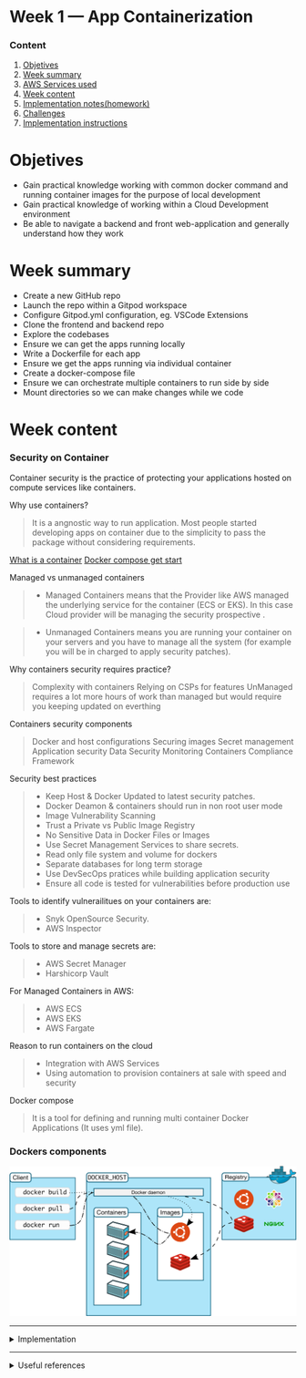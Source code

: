 # Week 1 — App Containerization

### Content

1. [Objetives](#Objetives)
2. [Week summary](#Week-summary)
3. [AWS Services used](#AWS-Services-used)
4. [Week content](#Week-content)
5. [Implementation notes(homework)](#2-Implementation-notes)
6. [Challenges](#3-Challenges)
7. [Implementation instructions](https://github.com/PericoLedesma/aws-bootcamp-cruddur-2023/blob/main/journal/week_instructions/week4.md)

# Objetives
- Gain practical knowledge working with common docker command and running container images for the purpose of local development
- Gain practical knowledge of working within a Cloud Development environment
- Be able to navigate a backend and front web-application and generally understand how they work 

# Week summary 

- Create a new GitHub repo
- Launch the repo within a Gitpod workspace
- Configure Gitpod.yml configuration, eg. VSCode Extensions
- Clone the frontend and backend repo
- Explore the codebases
- Ensure we can get the apps running locally
- Write a Dockerfile for each app
- Ensure we get the apps running via individual container
- Create a docker-compose file
- Ensure we can orchestrate multiple containers to run side by side
- Mount directories so we can make changes while we code

# Week content
 

### Security on Container

Container security is the practice of protecting your applications hosted on compute services like containers. 

Why use containers?

> It is a angnostic way to run application. Most people started developing apps on container due to the simplicity to pass the package without considering requirements.
 
[What is a container](https://docs.docker.com/get-started/)
[Docker compose get start](https://docs.docker.com/compose/gettingstarted/)

Managed vs unmanaged containers

> - Managed Containers means that the Provider like AWS managed the underlying service for the container (ECS or EKS). In this case Cloud provider will be managing the security prospective .

> - Unmanaged Containers means you are running your container on your servers and you have to manage all the system (for example you will be in charged to apply security patches).


Why containers security requires practice?

> Complexity with containers
> Relying on CSPs for features
> UnManaged requires a lot more hours of work than managed but would require you keeping updated on everthing

Containers security components
> Docker and host configurations
> Securing images
> Secret management
> Application security
> Data Security
> Monitoring Containers
> Compliance Framework

Security best practices
> - Keep Host & Docker Updated to latest security patches.
> - Docker Deamon & containers should run in non root user mode
> - Image Vulnerability Scanning
> - Trust a Private vs Public Image Registry
> - No Sensitive Data in Docker Files or Images
> - Use Secret Management Services to share secrets.
> - Read only file system and volume for dockers
> - Separate databases for long term storage
> - Use DevSecOps pratices while building application security
> - Ensure all code is tested for vulnerabilities before production use

Tools to identify vulnerailitues on your containers are:
> - Snyk OpenSource Security. 
> - AWS Inspector

Tools to store and manage secrets are:
> - AWS Secret Manager 
> - Harshicorp Vault

For Managed Containers in AWS:
> - AWS ECS
> - AWS EKS
> - AWS Fargate

Reason to run containers on the cloud
> - Integration with AWS Services
> - Using automation to provision containers at sale with speed and security

 
Docker compose
> It is a tool for defining and running multi container Docker Applications (It uses yml file).

### Dockers components

![Docker components](assets/week1_architecture.svg)
 
 
</p>
</details>


 --------------------------------------------------------------------------------
 
<details><summary>Implementation</summary>
<p>
 <br></br>

[Implementation code](https://github.com/PericoLedesma/aws-bootcamp-cruddur-2023/blob/main/week_instructions/week1.md)



### Dockers

To create the docker configuration for the backend-flask, create a file called **Dockerfile** and copy the following code

```
#Instructions about how we run our application


#From docker hub, pyhon image does get installed in our docker. DOckers inside dockers. 
#FROM scratch =an explicitly empty image, especially for building images "FROM scratch" as a starting point for building containers.

FROM python:3.10-slim-buster


# Inside container: make a new folder inside container
WORKDIR /backend-flask

# Outside container --> Inside container: copy from outside to inside. This file has the libraries we want to install
COPY requirements.txt requirements.txt

# Inside container: install the python libraries used for the app
RUN pip3 install -r requirements.txt

# Outside container -> Inside container
# . means everything int eh current directory
# First period . -/backend-flask (outside container)
# Second period . /backend-flask (inside container)
COPY . .


# Enviroment variables
ENV FLASK_ENV=development

EXPOSE ${PORT}

# CMD (command)
# To run flask.  python3 -m flask run --host=0.0.0.0 --port=4567
CMD [ "python3", "-m" , "flask", "run", "--host=0.0.0.0", "--port=4567"]
```

from the project directory type the following code to build the image
```
docker build -t backend-flask ./backend-flask
```

typing this command to run the image of the container
```
docker run --rm -p 4567:4567 -it backend-flask
```


this code create the 2 var env and run the container

```
docker run --rm -p 4567:4567 -it -e FRONTEND_URL='*' -e BACKEND_URL='*' backend-flask
```

#### Creating docker frontend
move to the frontend folder and install npm
this command will be execute every time you launch the gitpod session
```
cd frontend-react-js
npm i
```

To create the docker configuration for the frontend-react-js, create a file called **Dockerfile** and copy the following code
```
FROM node:16.18

ENV PORT=3000

COPY . /frontend-react-js
WORKDIR /frontend-react-js
RUN npm install
EXPOSE ${PORT}
CMD ["npm", "start"]
```

### Create docker compose

Create the file called docker-compose.yml from the main root and copy the following code.
```
version: "3.8"
services:
  backend-flask:
    environment:
      FRONTEND_URL: "https://3000-${GITPOD_WORKSPACE_ID}.${GITPOD_WORKSPACE_CLUSTER_HOST}"
      BACKEND_URL: "https://4567-${GITPOD_WORKSPACE_ID}.${GITPOD_WORKSPACE_CLUSTER_HOST}"
    build: ./backend-flask
    ports:
      - "4567:4567"
    volumes:
      - ./backend-flask:/backend-flask
  frontend-react-js:
    environment:
      REACT_APP_BACKEND_URL: "https://4567-${GITPOD_WORKSPACE_ID}.${GITPOD_WORKSPACE_CLUSTER_HOST}"
    build: ./frontend-react-js
    ports:
      - "3000:3000"
    volumes:
      - ./frontend-react-js:/frontend-react-js

# the name flag is a hack to change the default prepend folder
# name when outputting the image names
networks: 
  internal-network:
    driver: bridge
    name: cruddur
```


to run the docker compose, type terminal docker compose up


### Coding Flask Backend endpoint for notifications

Curretly, the notifications endpoint API was not created.

First, we created the endpoint in the OpenAPI file first with the same structure as homeAPI

![Current point of the notifications page](assets/week1_openapi_notifications.png)

We linked with the NotificationActivities class that we created to the openAPI route.

We can see after we linked to the class the route the hardcore results are given by the API.

![Current point of the notifications page](assets/week1_notapi_results.png)


### Coding the React page for notifications

Currently, the Notifications page was not created.

![Current point of the notifications page](assets/week1_noti_page.jpg)

We created the page in app.js and create the NotificationsFeedPage.js with same structure as home page

![Current point of the notifications page](assets/week1_notpage.png)


## Adding DynamoDB Local and Postgres

We are going to use Postgres and DynamoDB local in future labs
We can bring them in as containers and reference them externally

Lets integrate the following into our existing docker compose file:

### Postgres

What is Postgres?
> Is a free and open-source relational database management system emphasizing extensibility and SQL compliance.

[Setting up Postgres local](https://www.prisma.io/dataguide/postgresql/setting-up-a-local-postgresql-database)

We add this to the docker-compose.yml file:

```yaml
services:
  db:
    image: postgres:13-alpine
    restart: always
    environment:
      - POSTGRES_USER=postgres
      - POSTGRES_PASSWORD=password
    ports:
      - '5432:5432'
    volumes: 
      - db:/var/lib/postgresql/data

```
And this part in the end of the file after networks:

```
volumes:
  db:
    driver: local
```

To install the postgres client into Gitpod(add to gitpod.yml file in tasks)

```sh
  - name: postgres
    init: |
      curl -fsSL https://www.postgresql.org/media/keys/ACCC4CF8.asc|sudo gpg --dearmor -o /etc/apt/trusted.gpg.d/postgresql.gpg
      echo "deb http://apt.postgresql.org/pub/repos/apt/ `lsb_release -cs`-pgdg main" |sudo tee  /etc/apt/sources.list.d/pgdg.list
      sudo apt update
      sudo apt install -y postgresql-client-13 libpq-dev
```

To access to the postgres DB:
```
psql -Upostgres --host localhost

```

### DynamoDB Local

What is DynamoDB?
> Is a fully managed proprietary NoSQL database service that supports key–value and document data structures and is offered by Amazon.com as part of the Amazon Web Services portfolio. 

With the downloadable version of Amazon DynamoDB, you can develop and test applications without accessing the DynamoDB web service. Instead, the database is self-contained on your computer. When you're ready to deploy your application in production, you remove the local endpoint in the code, and then it points to the DynamoDB web service.

Having this local version helps you save on throughput, data storage, and data transfer fees. In addition, you don't need an internet connection while you develop your application.

[Setting up DynamoDB local](https://docs.aws.amazon.com/amazondynamodb/latest/developerguide/DynamoDBLocal.html)

[Example using DynamoDB Local: Challenge DynamoDB local](https://github.com/100DaysOfCloud/challenge-dynamodb-local)

We add this to the docker-compose.yml file:

```yaml
services:
  dynamodb-local:
    # https://stackoverflow.com/questions/67533058/persist-local-dynamodb-data-in-volumes-lack-permission-unable-to-open-databa
    # We needed to add user:root to get this working.
    user: root
    command: "-jar DynamoDBLocal.jar -sharedDb -dbPath ./data"
    image: "amazon/dynamodb-local:latest"
    container_name: dynamodb-local
    ports:
      - "8000:8000"
    volumes:
      - "./docker/dynamodb:/home/dynamodblocal/data"
    working_dir: /home/dynamodblocal
```


## Volumes

directory volume mapping

```yaml
volumes: 
- "./docker/dynamodb:/home/dynamodblocal/data"
```

named volume mapping

```yaml
volumes: 
  - db:/var/lib/postgresql/data

volumes:
  db:
    driver: local
```
 
 
</p>
</details>

--------------------------------------------------------------------------------

<details><summary>Useful references </summary>
<p>

[What is a container](https://docs.docker.com/get-started/)
 
[Docker compose get start](https://docs.docker.com/compose/gettingstarted/)
 
[Rails Service Objects]( https://www.toptal.com/ruby-on-rails/rails-service-objects-tutorial)
 
[OpenAPI documentation](https://spec.openapis.org/oas/v3.1.0#responses-object)

[ReadMe transforms your API docs into interactive hubs that help developers succeed](https://readme.com)

[What is Clair?](https://www.redhat.com/en/topics/containers/what-is-clair)
 
[linuxserver.io: Building and maintaining community images ](https://www.linuxserver.io/)
 
</p>
</details>

